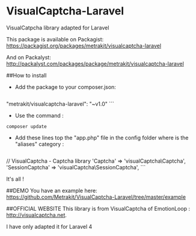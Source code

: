 VisualCaptcha-Laravel
=======================

VisualCatpcha library adapted for Laravel

This package is available on Packagist:
https://packagist.org/packages/metrakit/visualcaptcha-laravel

And on Packalyst:
http://packalyst.com/packages/package/metrakit/visualcaptcha-laravel

##How to install

- Add the package to your composer.json:

    ```json
"metrakit/visualcaptcha-laravel": "~v1.0"
    ```
    
- Use the command : 
```
composer update
```
- Add these lines top the "app.php" file in the config folder where is the "aliases" category :

    ```php 
// VisualCaptcha - Captcha library
'Captcha'          => 'visualCaptcha\Captcha',
'SessionCaptcha'   => 'visualCaptcha\SessionCaptcha',
    ```
    
It's all !

##DEMO
You have an example here: https://github.com/Metrakit/VisualCaptcha-Laravel/tree/master/example

##OFFICIAL WEBSITE
This library is from VisualCaptcha of EmotionLoop : http://visualcaptcha.net.

I have only adapted it for Laravel 4
